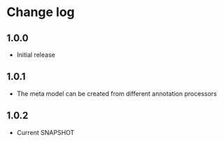# Change log

## 1.0.0
* Initial release

## 1.0.1
* The meta model can be created from different annotation processors

## 1.0.2
* Current SNAPSHOT